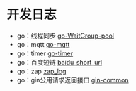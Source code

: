 # 开发日志

- go：线程同步 [go-WaitGroup-pool](./pool/pool.go)
- go：mqtt [go-mqtt](./message/mqtt.go)
- go：timer [go-timer](./timer/main.go)
- go：百度短链 [baidu_short_url](./baidu_short_url/main.go)
- go：zap [zap_log](./logger)
- go：gin公用请求返回接口 [gin-common](./gin)